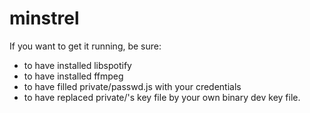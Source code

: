 minstrel
===

If you want to get it running, be sure:

- to have installed libspotify
- to have installed ffmpeg
- to have filled private/passwd.js with your credentials
- to have replaced private/'s key file by your own binary dev key file.
